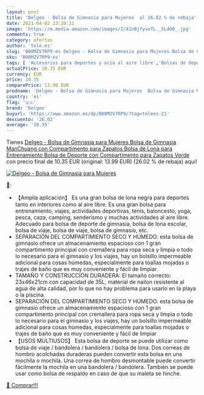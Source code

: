 ```yaml
---
layout: post
title: 'Delgeo - Bolsa de Gimnasia para Mujeres  al 26.02 % de rebaja'
date: 2021-04-02 23:20:21
image: 'https://m.media-amazon.com/images/I/41nBjfyveTL._SL400_.jpg'
comments: true
category: ofertas
author: 'tole.es'
slug: 'B08MZV7RP9-es Delgeo - Bolsa de Gimnasia para Mujeres Bolsa de Gimnasia...'
sku: 'B08MZV7RP9-es'
tags: [ 'Accesorios para deportes y ocio al aire libre','Bolsas de deporte','Bolsas de gimnasia','Deportes y aire libre','delgeo','zapatos', ]
actualPrice: 10.35 EUR
currency: EUR
price: 10.35
comparePrice: 13.99 EUR
prodname: 'Delgeo - Bolsa de Gimnasia para Mujeres  Bolsa de Gimnasia ManChuang con Compartimento para Zapatos Bolsa de Lona para Entrenamiento  Bolsa de Deporte con Compartimento para Zapatos Verde'
country: 'es'
flag: '🇪🇸'
brand: 'Delgeo'
buyurl: 'https://www.amazon.es/dp/B08MZV7RP9/?tag=tolees-21'
descuento: '26.02'
average: '10.35'
---
```


Tienes [Delgeo - Bolsa de Gimnasia para Mujeres  Bolsa de Gimnasia ManChuang con Compartimento para Zapatos Bolsa de Lona para Entrenamiento  Bolsa de Deporte con Compartimento para Zapatos Verde](https://www.amazon.es/dp/B08MZV7RP9/?tag=tolees-21) con precio final de  10.35 EUR (original: 13.99 EUR) (26.02 %  de rebaja) aqui!

[![Delgeo - Bolsa de Gimnasia para Mujeres ](https://m.media-amazon.com/images/I/41nBjfyveTL._SL400_.jpg)](https://www.amazon.es/dp/B08MZV7RP9/?tag=tolees-21)

🔎:

- 【Amplia aplicación】 Es una gran bolsa de lona negra para deportes tanto en interiores como al aire libre. Es una gran bolsa para entrenamiento, viajes, actividades deportivas, tenis, baloncesto, yoga, pesca, caza, camping, senderismo y muchas actividades al aire libre. Adecuado para bolsa de deporte de gimnasia, bolsa de lona escolar, bolsa de viaje, bolsa de viaje, bolsa de gimnasio, etc.
- SEPARACIÓN DEL COMPARTIMIENTO SECO Y HÚMEDO: esta bolsa de gimnasio ofrece un almacenamiento espacioso con 1 gran compartimento principal con cremallera para ropa seca y limpia o todo lo necesario para el gimnasio y los viajes, hay un bolsillo impermeable adicional para cosas húmedas, especialmente para toallas mojadas o trajes de baño que es muy conveniente y fácil de limpiar.
- TAMAÑO Y CONSTRUCCIÓN DURADERA: El tamaño correcto: 23x46x21cm con capacidad de 35L, material de nailon resistente al agua de alta calidad, por lo que no hay problema para usarlo en la playa o la piscina.
- SEPARACIÓN DEL COMPARTIMIENTO SECO Y HÚMEDO: esta bolsa de gimnasio ofrece un almacenamiento espacioso con 1 gran compartimento principal con cremallera para ropa seca y limpia o todo lo necesario para el gimnasio y los viajes, hay un bolsillo impermeable adicional para cosas húmedas, especialmente para toallas mojadas o trajes de baño que es muy conveniente y fácil de limpiar
- 【USOS MULTIUSOS】 Esta bolsa de deporte se puede utilizar como bolsa de viaje / bandolera / bandolera / bolsa de lona. Dos correas de hombro acolchadas duraderas pueden convertir esta bolsa en una mochila o mochila. Una correa de hombro desmontable puede convertir fácilmente la mochila en una bandolera / bandolera. También se puede usar como bolsa de respaldo en caso de que su maleta se hinche.

[🛒 Comprar!!!](https://www.amazon.es/dp/B08MZV7RP9/?tag=tolees-21)
